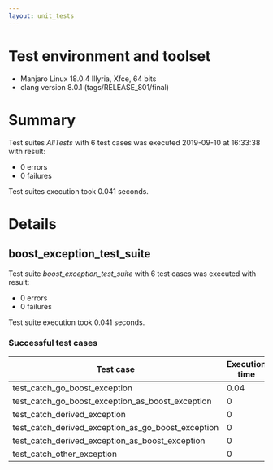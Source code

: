 ```yaml
---
layout: unit_tests
---
```


# Test environment and toolset 

* Manjaro Linux 18.0.4 Illyria, Xfce, 64 bits
* clang version 8.0.1 (tags/RELEASE_801/final)

# Summary

Test suites *AllTests* with 6 test cases was executed 2019-09-10 at 16:33:38 with result:

* 0 errors
* 0 failures

Test suites execution took 0.041 seconds.

# Details

## boost_exception_test_suite

Test suite *boost_exception_test_suite* with 6 test cases was executed with result:

* 0 errors
* 0 failures

Test suite execution took 0.041 seconds.

### Successful test cases

Test case|Execution time
-|-
test_catch_go_boost_exception | 0.04
test_catch_go_boost_exception_as_boost_exception | 0
test_catch_derived_exception | 0
test_catch_derived_exception_as_go_boost_exception | 0
test_catch_derived_exception_as_boost_exception | 0
test_catch_other_exception | 0
